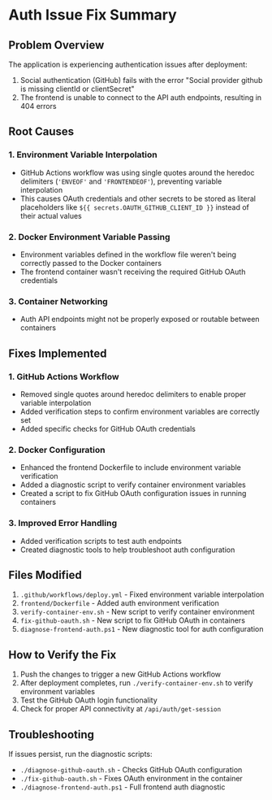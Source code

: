 # Auth Issue Fix Summary

## Problem Overview
The application is experiencing authentication issues after deployment:
1. Social authentication (GitHub) fails with the error "Social provider github is missing clientId or clientSecret"
2. The frontend is unable to connect to the API auth endpoints, resulting in 404 errors

## Root Causes

### 1. Environment Variable Interpolation
- GitHub Actions workflow was using single quotes around the heredoc delimiters (`'ENVEOF'` and `'FRONTENDEOF'`), preventing variable interpolation
- This causes OAuth credentials and other secrets to be stored as literal placeholders like `${{ secrets.OAUTH_GITHUB_CLIENT_ID }}` instead of their actual values

### 2. Docker Environment Variable Passing
- Environment variables defined in the workflow file weren't being correctly passed to the Docker containers
- The frontend container wasn't receiving the required GitHub OAuth credentials

### 3. Container Networking
- Auth API endpoints might not be properly exposed or routable between containers

## Fixes Implemented

### 1. GitHub Actions Workflow
- Removed single quotes around heredoc delimiters to enable proper variable interpolation
- Added verification steps to confirm environment variables are correctly set
- Added specific checks for GitHub OAuth credentials

### 2. Docker Configuration
- Enhanced the frontend Dockerfile to include environment variable verification
- Added a diagnostic script to verify container environment variables
- Created a script to fix GitHub OAuth configuration issues in running containers

### 3. Improved Error Handling
- Added verification scripts to test auth endpoints
- Created diagnostic tools to help troubleshoot auth configuration

## Files Modified
1. `.github/workflows/deploy.yml` - Fixed environment variable interpolation
2. `frontend/Dockerfile` - Added auth environment verification
3. `verify-container-env.sh` - New script to verify container environment
4. `fix-github-oauth.sh` - New script to fix GitHub OAuth in containers
5. `diagnose-frontend-auth.ps1` - New diagnostic tool for auth configuration

## How to Verify the Fix
1. Push the changes to trigger a new GitHub Actions workflow
2. After deployment completes, run `./verify-container-env.sh` to verify environment variables
3. Test the GitHub OAuth login functionality
4. Check for proper API connectivity at `/api/auth/get-session`

## Troubleshooting
If issues persist, run the diagnostic scripts:
- `./diagnose-github-oauth.sh` - Checks GitHub OAuth configuration
- `./fix-github-oauth.sh` - Fixes OAuth environment in the container
- `./diagnose-frontend-auth.ps1` - Full frontend auth diagnostic
